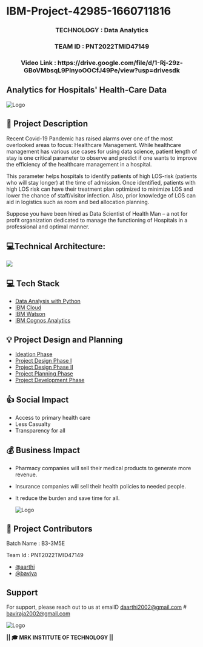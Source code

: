 # IBM-Project-42985-1660711816        
 <h3 align="center">TECHNOLOGY : Data Analytics</h3>
          
 <h3 align="center">TEAM ID : PNT2022TMID47149</h3>

 <h3 align="center">Video Link : https://drive.google.com/file/d/1-Rj-29z-GBoVMbsqL9PInyoOOCfJ49Pe/view?usp=drivesdk

## **Analytics for Hospitals' Health-Care Data**
![Logo](https://cdn.dribbble.com/users/345283/screenshots/1566266/dribble-1.gif) 

## 📝 Project Description
Recent Covid-19 Pandemic has raised alarms over one of the most overlooked areas to focus: Healthcare
Management. While healthcare management has various use cases for using data science, patient length of stay is one critical parameter to observe and predict if one wants to improve the efficiency of the healthcare management in a hospital.

This parameter helps hospitals to identify patients of high LOS-risk (patients who will stay longer) at the time of admission. Once identified, patients with high LOS risk can have their treatment plan optimized to minimize LOS and lower the chance of staff/visitor infection. Also, prior knowledge of LOS can aid in logistics such as room and bed allocation planning.

Suppose you have been hired as Data Scientist of Health Man – a not for profit organization dedicated to manage the functioning of Hospitals in a professional and optimal manner.

<h2>💻Technical Architecture:</h2>


<img src="https://user-images.githubusercontent.com/92677078/190690057-16763bfc-b141-4e2a-a17f-97031ec6ccb4.png">


## 💻 Tech Stack

 - [Data Analysis with Python](https://en.wikipedia.org/wiki/Data_analysis)
 - [IBM Cloud](https://en.wikipedia.org/wiki/IBM_Cloud)
 - [IBM Watson](https://en.wikipedia.org/wiki/IBM_Watson)
 - [IBM Cognos Analytics](https://en.wikipedia.org/wiki/IBM_Cognos_Analytics)


## 💡 Project Design and Planning
 - [Ideation Phase](https://github.com/IBM-EPBL/IBM-Project-42985-1660711816/tree/main/Project%20Design%20%26%20Planning/Ideation%20Phase)
 - [Project Design Phase I](https://github.com/IBM-EPBL/IBM-Project-42985-1660711816/tree/main/Project%20Design%20%26%20Planning/Project%20Design%20Phase%201)
 - [Project Design Phase II](https://github.com/IBM-EPBL/IBM-Project-42985-1660711816/tree/main/Project%20Design%20%26%20Planning/Project%20Design%20Phase%202)
 - [Project Planning Phase](https://github.com/IBM-EPBL/IBM-Project-42985-1660711816/tree/main/Project%20Design%20%26%20Planning/Project%20Planning)
 - [Project Development Phase](https://github.com/IBM-EPBL/IBM-Project-42985-1660711816/tree/main/Project%20Development%20Phase)

## 👍 Social Impact
 - Access to primary health care
 - Less Casualty
 - Transparency for all

## 💰 Business Impact
 - Pharmacy companies will sell their medical products to generate more revenue.
 - Insurance companies will sell their health policies to needed people.
 - It reduce the burden and save time for all.
   
   ![Logo](https://innovaremedia.com/wp-content/uploads/2019/12/hospital.gif)

## 💫 Project Contributors
Batch Name : B3-3M5E

Team Id : PNT2022TMID47149
- [@aarthi](https://github.com/account)
- [@baviya](https://github.com/account)


## Support
For support, please reach out to us at emailD daarthi2002@gmail.com # baviraja2002@gmail.com

![Logo](https://media1.giphy.com/media/l3q2FnW3yZRJVZH2g/giphy.gif?cid=790b7611df04fcf78be01764e6121ed07c106223750aabd6&rid=giphy.gif&ct=g)


**********|**| 🎓 MRK INSTITUTE OF TECHNOLOGY |**|**********
